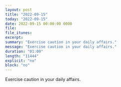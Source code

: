 ```yaml
---
layout: post
title: "2022-09-15"
today: "2022-09-15"
date: 2022-09-15 00:00:00 0000
file:
file_itunes:
excerpt:
summary: "Exercise caution in your daily affairs."
message: "Exercise caution in your daily affairs."
duration: "01:00"
length: "11444"
explicit: "no"
block: "no"
---
```

Exercise caution in your daily affairs.

